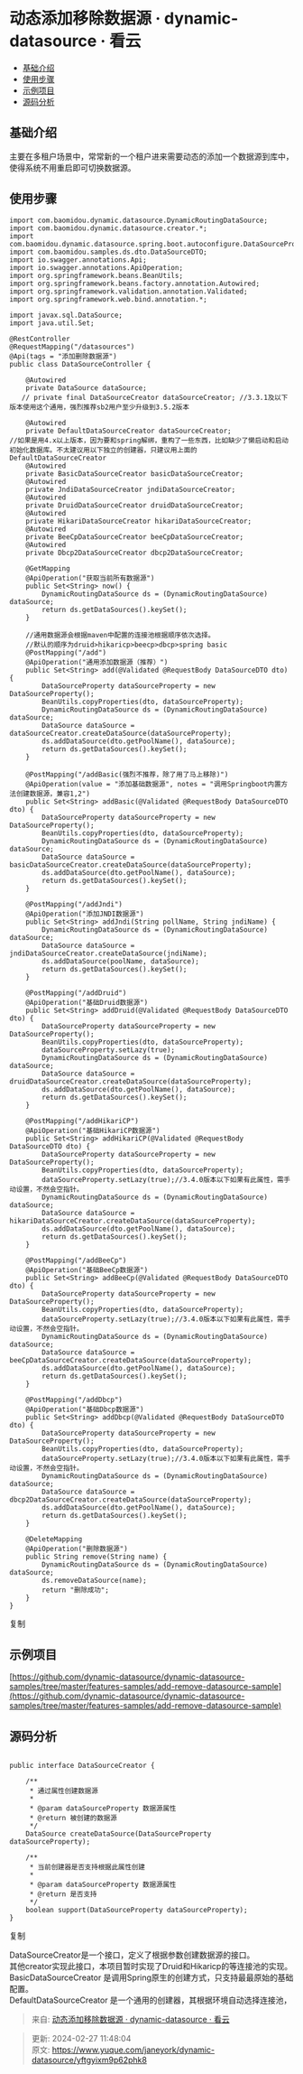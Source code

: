 # 动态添加移除数据源 · dynamic-datasource · 看云

+ [基础介绍](https://www.kancloud.cn/tracy5546/dynamic-datasource/2268595#_2)
+ [使用步骤](https://www.kancloud.cn/tracy5546/dynamic-datasource/2268595#_6)
+ [示例项目](https://www.kancloud.cn/tracy5546/dynamic-datasource/2268595#_146)
+ [源码分析](https://www.kancloud.cn/tracy5546/dynamic-datasource/2268595#_150)

## 基础介绍
主要在多租户场景中，常常新的一个租户进来需要动态的添加一个数据源到库中，使得系统不用重启即可切换数据源。

## 使用步骤
```plain
import com.baomidou.dynamic.datasource.DynamicRoutingDataSource;
import com.baomidou.dynamic.datasource.creator.*;
import com.baomidou.dynamic.datasource.spring.boot.autoconfigure.DataSourceProperty;
import com.baomidou.samples.ds.dto.DataSourceDTO;
import io.swagger.annotations.Api;
import io.swagger.annotations.ApiOperation;
import org.springframework.beans.BeanUtils;
import org.springframework.beans.factory.annotation.Autowired;
import org.springframework.validation.annotation.Validated;
import org.springframework.web.bind.annotation.*;

import javax.sql.DataSource;
import java.util.Set;

@RestController
@RequestMapping("/datasources")
@Api(tags = "添加删除数据源")
public class DataSourceController {

    @Autowired
    private DataSource dataSource;
   // private final DataSourceCreator dataSourceCreator; //3.3.1及以下版本使用这个通用，强烈推荐sb2用户至少升级到3.5.2版本

    @Autowired
    private DefaultDataSourceCreator dataSourceCreator;
//如果是用4.x以上版本，因为要和spring解绑，重构了一些东西，比如缺少了懒启动和启动初始化数据库。不太建议用以下独立的创建器，只建议用上面的DefaultDataSourceCreator 
    @Autowired
    private BasicDataSourceCreator basicDataSourceCreator;
    @Autowired
    private JndiDataSourceCreator jndiDataSourceCreator;
    @Autowired
    private DruidDataSourceCreator druidDataSourceCreator;
    @Autowired
    private HikariDataSourceCreator hikariDataSourceCreator;
    @Autowired
    private BeeCpDataSourceCreator beeCpDataSourceCreator;
    @Autowired
    private Dbcp2DataSourceCreator dbcp2DataSourceCreator;

    @GetMapping
    @ApiOperation("获取当前所有数据源")
    public Set<String> now() {
        DynamicRoutingDataSource ds = (DynamicRoutingDataSource) dataSource;
        return ds.getDataSources().keySet();
    }

    //通用数据源会根据maven中配置的连接池根据顺序依次选择。
    //默认的顺序为druid>hikaricp>beecp>dbcp>spring basic
    @PostMapping("/add")
    @ApiOperation("通用添加数据源（推荐）")
    public Set<String> add(@Validated @RequestBody DataSourceDTO dto) {
        DataSourceProperty dataSourceProperty = new DataSourceProperty();
        BeanUtils.copyProperties(dto, dataSourceProperty);
        DynamicRoutingDataSource ds = (DynamicRoutingDataSource) dataSource;
        DataSource dataSource = dataSourceCreator.createDataSource(dataSourceProperty);
        ds.addDataSource(dto.getPoolName(), dataSource);
        return ds.getDataSources().keySet();
    }

    @PostMapping("/addBasic(强烈不推荐，除了用了马上移除)")
    @ApiOperation(value = "添加基础数据源", notes = "调用Springboot内置方法创建数据源，兼容1,2")
    public Set<String> addBasic(@Validated @RequestBody DataSourceDTO dto) {
        DataSourceProperty dataSourceProperty = new DataSourceProperty();
        BeanUtils.copyProperties(dto, dataSourceProperty);
        DynamicRoutingDataSource ds = (DynamicRoutingDataSource) dataSource;
        DataSource dataSource = basicDataSourceCreator.createDataSource(dataSourceProperty);
        ds.addDataSource(dto.getPoolName(), dataSource);
        return ds.getDataSources().keySet();
    }

    @PostMapping("/addJndi")
    @ApiOperation("添加JNDI数据源")
    public Set<String> addJndi(String pollName, String jndiName) {
        DynamicRoutingDataSource ds = (DynamicRoutingDataSource) dataSource;
        DataSource dataSource = jndiDataSourceCreator.createDataSource(jndiName);
        ds.addDataSource(poolName, dataSource);
        return ds.getDataSources().keySet();
    }

    @PostMapping("/addDruid")
    @ApiOperation("基础Druid数据源")
    public Set<String> addDruid(@Validated @RequestBody DataSourceDTO dto) {
        DataSourceProperty dataSourceProperty = new DataSourceProperty();
        BeanUtils.copyProperties(dto, dataSourceProperty);
        dataSourceProperty.setLazy(true);
        DynamicRoutingDataSource ds = (DynamicRoutingDataSource) dataSource;
        DataSource dataSource = druidDataSourceCreator.createDataSource(dataSourceProperty);
        ds.addDataSource(dto.getPoolName(), dataSource);
        return ds.getDataSources().keySet();
    }

    @PostMapping("/addHikariCP")
    @ApiOperation("基础HikariCP数据源")
    public Set<String> addHikariCP(@Validated @RequestBody DataSourceDTO dto) {
        DataSourceProperty dataSourceProperty = new DataSourceProperty();
        BeanUtils.copyProperties(dto, dataSourceProperty);
        dataSourceProperty.setLazy(true);//3.4.0版本以下如果有此属性，需手动设置，不然会空指针。
        DynamicRoutingDataSource ds = (DynamicRoutingDataSource) dataSource;
        DataSource dataSource = hikariDataSourceCreator.createDataSource(dataSourceProperty);
        ds.addDataSource(dto.getPoolName(), dataSource);
        return ds.getDataSources().keySet();
    }

    @PostMapping("/addBeeCp")
    @ApiOperation("基础BeeCp数据源")
    public Set<String> addBeeCp(@Validated @RequestBody DataSourceDTO dto) {
        DataSourceProperty dataSourceProperty = new DataSourceProperty();
        BeanUtils.copyProperties(dto, dataSourceProperty);
        dataSourceProperty.setLazy(true);//3.4.0版本以下如果有此属性，需手动设置，不然会空指针。
        DynamicRoutingDataSource ds = (DynamicRoutingDataSource) dataSource;
        DataSource dataSource = beeCpDataSourceCreator.createDataSource(dataSourceProperty);
        ds.addDataSource(dto.getPoolName(), dataSource);
        return ds.getDataSources().keySet();
    }

    @PostMapping("/addDbcp")
    @ApiOperation("基础Dbcp数据源")
    public Set<String> addDbcp(@Validated @RequestBody DataSourceDTO dto) {
        DataSourceProperty dataSourceProperty = new DataSourceProperty();
        BeanUtils.copyProperties(dto, dataSourceProperty);
        dataSourceProperty.setLazy(true);//3.4.0版本以下如果有此属性，需手动设置，不然会空指针。
        DynamicRoutingDataSource ds = (DynamicRoutingDataSource) dataSource;
        DataSource dataSource = dbcp2DataSourceCreator.createDataSource(dataSourceProperty);
        ds.addDataSource(dto.getPoolName(), dataSource);
        return ds.getDataSources().keySet();
    }

    @DeleteMapping
    @ApiOperation("删除数据源")
    public String remove(String name) {
        DynamicRoutingDataSource ds = (DynamicRoutingDataSource) dataSource;
        ds.removeDataSource(name);
        return "删除成功";
    }
}
```

复制

## 示例项目
[https://github.com/dynamic-datasource/dynamic-datasource-samples/tree/master/features-samples/add-remove-datasource-sample](https://github.com/dynamic-datasource/dynamic-datasource-samples/tree/master/features-samples/add-remove-datasource-sample)

## 源码分析
![]()

```plain
public interface DataSourceCreator {

    /**
     * 通过属性创建数据源
     *
     * @param dataSourceProperty 数据源属性
     * @return 被创建的数据源
     */
    DataSource createDataSource(DataSourceProperty dataSourceProperty);

    /**
     * 当前创建器是否支持根据此属性创建
     *
     * @param dataSourceProperty 数据源属性
     * @return 是否支持
     */
    boolean support(DataSourceProperty dataSourceProperty);
}
```

复制

DataSourceCreator是一个接口，定义了根据参数创建数据源的接口。  
其他creator实现此接口，本项目暂时实现了Druid和Hikaricp的等连接池的实现。  
BasicDataSourceCreator 是调用Spring原生的创建方式，只支持最最原始的基础配置。  
DefaultDataSourceCreator 是一个通用的创建器，其根据环境自动选择连接池，  


> 来自: [动态添加移除数据源 · dynamic-datasource · 看云](https://www.kancloud.cn/tracy5546/dynamic-datasource/2268595)
>



> 更新: 2024-02-27 11:48:04  
> 原文: <https://www.yuque.com/janeyork/dynamic-datasource/yftgyixm9p62phk8>